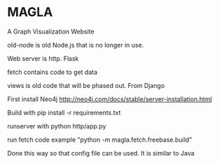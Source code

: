 MAGLA 
=====
A Graph Visualization Website

old-node is old Node.js that is no longer in use.

Web server is http. Flask

fetch contains code to get data

views is old code that will be phased out. From Django

First install Neo4j http://neo4j.com/docs/stable/server-installation.html

Build with pip install -r requirements.txt

runserver with python http/app.py

run fetch code example "python -m magla.fetch.freebase.build"

Done this way so that config file can be used. It is similar to Java
